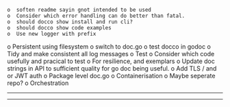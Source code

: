     o  soften readme sayin gnot intended to be used
    o  Consider which error handling can do better than fatal.
    o  should docco show install and run cli?
    o  should docco show code examples
    o  Use new logger with prefix
o  Persistent using filesystem
    o  switch to doc.go
    o  test docco in godoc
    o  Tidy and make consistent all log messages
    o  Test
        o  Consider which code usefully and pracical to test
        o  For resilience, and exemplars
o  Update doc strings in API to sufficient quality for go doc being useful.
o  Add TLS / and or JWT auth
o  Package level doc.go
o  Containerisation
    o  Maybe seperate repo?
o  Orchestration

----------------------------------------------------------------
----------------------------------------------------------------
